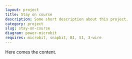 ```yaml
---
layout: project
title: Stay on course
description: Some short description about this project.
category: project
slug: stay-on-course
diagram: power-microbit
requires: microbit, snapbit, B1, S1, 3-wire
---
```


Here comes the content.